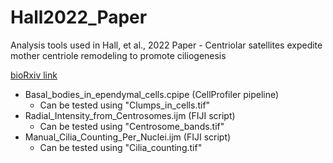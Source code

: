 # Hall2022_Paper
Analysis tools used in Hall, et al., 2022 Paper - Centriolar satellites expedite mother centriole remodeling to promote ciliogenesis

[bioRxiv link](https://www.biorxiv.org/content/10.1101/2022.04.04.486992v1)

  * Basal_bodies_in_ependymal_cells.cpipe (CellProfiler pipeline)
     * Can be tested using "Clumps_in_cells.tif"
  * Radial_Intensity_from_Centrosomes.ijm (FIJI script)
     * Can be tested using "Centrosome_bands.tif"
  * Manual_Cilia_Counting_Per_Nuclei.ijm (FIJI script)
     * Can be tested using "Cilia_counting.tif"
